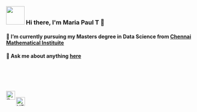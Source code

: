 
### <img src="https://i.pinimg.com/originals/00/4b/17/004b173f6e3d6843df10114e087f30a8.gif" width="50" height="50" /> Hi there, I'm Maria Paul T 👋
  
  
  

<!-- #### ⚡ I love math, programming, data science, and books-->
 #### 🌱  I’m currently pursuing my Masters degree in Data Science  from [Chennai Mathematical Instituite](https://www.cmi.ac.in/)
#### 💬 Ask me about anything [here](https://github.com/intagliated/intagliated/issues)
<br>
<br>
<br>


<!--### Skills 👨‍💻-->
<br>
<img align="left" alt="Python" width="24px" src="https://cdn.jsdelivr.net/npm/simple-icons@3.2.0/icons/python.svg" />
<!--<img align="left" alt="GitHub" width="24px" src="https://cdn.jsdelivr.net/npm/simple-icons@3.2.0/icons/github.svg" />-->
<!--<img align="left" alt="JavaScript" width="24px" src="https://cdn.jsdelivr.net/npm/simple-icons@3.2.0/icons/javascript.svg" />-->
<!-- <img align="left" alt="Java" width="24px" src="https://cdn.jsdelivr.net/npm/simple-icons@3.2.0/icons/java.svg" /> -->
<!--<img align="left" alt="C++" width="24px" src="https://cdn.jsdelivr.net/npm/simple-icons@3.2.0/icons/cplusplus.svg" />-->
<br>
<img align="left" alt="HTML" width="24px" src="https://cdn.jsdelivr.net/npm/simple-icons@3.2.0/icons/html5.svg" />
<br><br>
<!--<img align="left" alt="Postgres" width="60px" src="https://img.shields.io/badge/postgres-%23316192.svg?style=for-the-badge&logo=postgresql&logoColor=white" />-->
<!--![Postgres](https://img.shields.io/badge/postgres-%23316192.svg?style=for-the-badge&logo=postgresql&logoColor=white)-->
<!--(<img align="left" alt="CSS" width="24px" src="https://cdn.jsdelivr.net/npm/simple-icons@3.2.0/icons/css3.svg" />)-->
<br>
<br>



